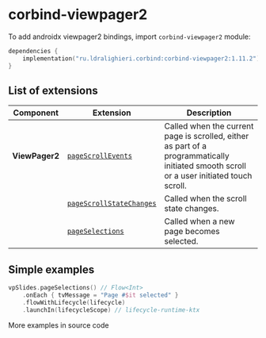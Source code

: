 ﻿
# corbind-viewpager2

To add androidx viewpager2 bindings, import `corbind-viewpager2` module:

```kotlin
dependencies {
    implementation("ru.ldralighieri.corbind:corbind-viewpager2:1.11.2")
}
```

## List of extensions

| Component      | Extension                                                     | Description                                                                                                                              |
|----------------|---------------------------------------------------------------|------------------------------------------------------------------------------------------------------------------------------------------|
| **ViewPager2** | [`pageScrollEvents`][ViewPager2_pageScrollEvents]             | Called when the current page is scrolled, either as part of a programmatically initiated smooth scroll or a user initiated touch scroll. |
|                | [`pageScrollStateChanges`][ViewPager2_pageScrollStateChanges] | Called when the scroll state changes.                                                                                                    |
|                | [`pageSelections`][ViewPager2_pageSelections]                 | Called when a new page becomes selected.                                                                                                 |

## Simple examples

```kotlin
vpSlides.pageSelections() // Flow<Int>
    .onEach { tvMessage = "Page #$it selected" }
    .flowWithLifecycle(lifecycle)
    .launchIn(lifecycleScope) // lifecycle-runtime-ktx
```

More examples in source code

[ViewPager2_pageScrollEvents]: https://github.com/LDRAlighieri/Corbind/blob/master/corbind-viewpager2/src/main/kotlin/ru/ldralighieri/corbind/viewpager2/ViewPager2PageScrollEvents.kt
[ViewPager2_pageScrollStateChanges]: https://github.com/LDRAlighieri/Corbind/blob/master/corbind-viewpager2/src/main/kotlin/ru/ldralighieri/corbind/viewpager2/ViewPager2PageScrollStateChanges.kt
[ViewPager2_pageSelections]: https://github.com/LDRAlighieri/Corbind/blob/master/corbind-viewpager2/src/main/kotlin/ru/ldralighieri/corbind/viewpager2/ViewPager2PageSelections.kt
